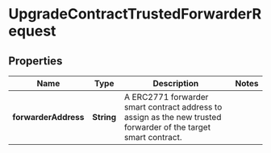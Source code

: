 

# UpgradeContractTrustedForwarderRequest


## Properties

| Name | Type | Description | Notes |
|------------ | ------------- | ------------- | -------------|
|**forwarderAddress** | **String** | A ERC2771 forwarder smart contract address to assign as the new trusted forwarder of the target smart contract. |  |




